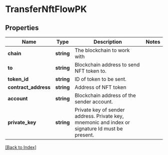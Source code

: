 # TransferNftFlowPK

## Properties

Name | Type | Description | Notes
------------ | ------------- | ------------- | -------------
**chain** | **string** | The blockchain to work with |
**to** | **string** | Blockchain address to send NFT token to. |
**token_id** | **string** | ID of token to be sent. |
**contract_address** | **string** | Address of NFT token |
**account** | **string** | Blockchain address of the sender account. |
**private_key** | **string** | Private key of sender address. Private key, mnemonic and index or signature Id must be present. |

[[Back to Index]](../index.md)
